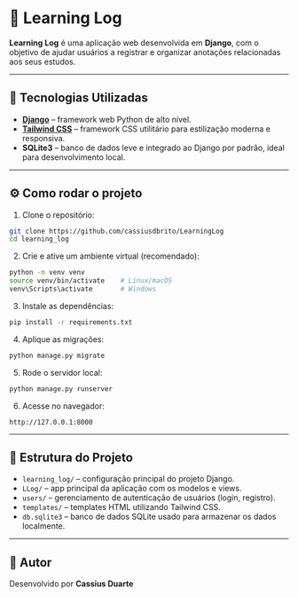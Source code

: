 # 📘 Learning Log

**Learning Log** é uma aplicação web desenvolvida em **Django**, com o objetivo de ajudar usuários a registrar e organizar anotações relacionadas aos seus estudos.  

---

## 🚀 Tecnologias Utilizadas

- **[Django](https://www.djangoproject.com/)** – framework web Python de alto nível.
- **[Tailwind CSS](https://tailwindcss.com/)** – framework CSS utilitário para estilização moderna e responsiva.
- **SQLite3** – banco de dados leve e integrado ao Django por padrão, ideal para desenvolvimento local.

---

## ⚙️ Como rodar o projeto

1. Clone o repositório:

```bash
git clone https://github.com/cassiusdbrito/LearningLog
cd learning_log
```

2. Crie e ative um ambiente virtual (recomendado):

```bash
python -m venv venv
source venv/bin/activate    # Linux/macOS
venv\Scripts\activate       # Windows
```

3. Instale as dependências:

```bash
pip install -r requirements.txt
```

4. Aplique as migrações:

```bash
python manage.py migrate
```

5. Rode o servidor local:

```bash
python manage.py runserver
```

6. Acesse no navegador:

```
http://127.0.0.1:8000
```

---

## 📂 Estrutura do Projeto

- `learning_log/` – configuração principal do projeto Django.
- `LLog/` – app principal da aplicação com os modelos e views.
- `users/` – gerenciamento de autenticação de usuários (login, registro).
- `templates/` – templates HTML utilizando Tailwind CSS.
- `db.sqlite3` – banco de dados SQLite usado para armazenar os dados localmente.

---

## 👤 Autor

Desenvolvido por **Cassius Duarte**
